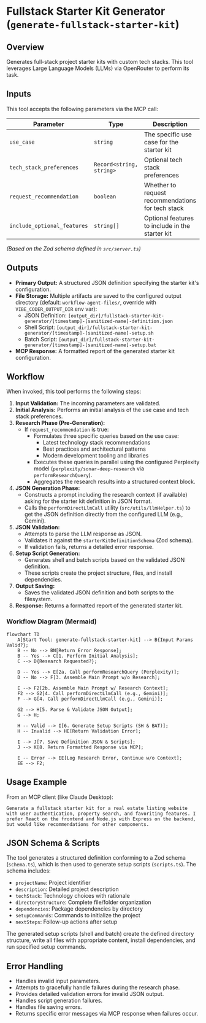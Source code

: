 # Fullstack Starter Kit Generator (`generate-fullstack-starter-kit`)

## Overview

Generates full-stack project starter kits with custom tech stacks. This tool leverages Large Language Models (LLMs) via OpenRouter to perform its task.

## Inputs

This tool accepts the following parameters via the MCP call:

| Parameter                  | Type                      | Description                                          | Required |
| -------------------------- | ------------------------- | ---------------------------------------------------- | -------- |
| `use_case`                 | `string`                  | The specific use case for the starter kit            | Yes      |
| `tech_stack_preferences`   | `Record<string, string>`  | Optional tech stack preferences                      | No       |
| `request_recommendation`   | `boolean`                 | Whether to request recommendations for tech stack    | No       |
| `include_optional_features`| `string[]`                | Optional features to include in the starter kit      | No       |

*(Based on the Zod schema defined in `src/server.ts`)*

## Outputs

* **Primary Output:** A structured JSON definition specifying the starter kit's configuration.
* **File Storage:** Multiple artifacts are saved to the configured output directory (default: `workflow-agent-files/`, override with `VIBE_CODER_OUTPUT_DIR` env var):
  * JSON Definition: `[output_dir]/fullstack-starter-kit-generator/[timestamp]-[sanitized-name]-definition.json`
  * Shell Script: `[output_dir]/fullstack-starter-kit-generator/[timestamp]-[sanitized-name]-setup.sh`
  * Batch Script: `[output_dir]/fullstack-starter-kit-generator/[timestamp]-[sanitized-name]-setup.bat`
* **MCP Response:** A formatted report of the generated starter kit configuration.

## Workflow

When invoked, this tool performs the following steps:

1. **Input Validation:** The incoming parameters are validated.
2. **Initial Analysis:** Performs an initial analysis of the use case and tech stack preferences.
3. **Research Phase (Pre-Generation):**
   * If `request_recommendation` is true:
     * Formulates three specific queries based on the use case:
       * Latest technology stack recommendations
       * Best practices and architectural patterns
       * Modern development tooling and libraries
     * Executes these queries in parallel using the configured Perplexity model (`perplexity/sonar-deep-research` via `performResearchQuery`).
      * Aggregates the research results into a structured context block.
4. **JSON Generation Phase:**
   * Constructs a prompt including the research context (if available) asking for the starter kit definition in JSON format.
   * Calls the `performDirectLlmCall` utility (`src/utils/llmHelper.ts`) to get the JSON definition directly from the configured LLM (e.g., Gemini).
5. **JSON Validation:**
   * Attempts to parse the LLM response as JSON.
   * Validates it against the `starterKitDefinitionSchema` (Zod schema).
   * If validation fails, returns a detailed error response.
6. **Setup Script Generation:**
   * Generates shell and batch scripts based on the validated JSON definition.
   * These scripts create the project structure, files, and install dependencies.
7. **Output Saving:**
   * Saves the validated JSON definition and both scripts to the filesystem.
8. **Response:** Returns a formatted report of the generated starter kit.

### Workflow Diagram (Mermaid)

```mermaid
flowchart TD
    A[Start Tool: generate-fullstack-starter-kit] --> B{Input Params Valid?};
    B -- No --> BN[Return Error Response];
    B -- Yes --> C[1. Perform Initial Analysis];
    C --> D{Research Requested?};
    
    D -- Yes --> E[2a. Call performResearchQuery (Perplexity)];
    D -- No --> F[3. Assemble Main Prompt w/o Research];
    
    E --> F2[2b. Assemble Main Prompt w/ Research Context];
    F2 --> G2[4. Call performDirectLlmCall (e.g., Gemini)];
    F --> G[4. Call performDirectLlmCall (e.g., Gemini)];
    
    G2 --> H[5. Parse & Validate JSON Output];
    G --> H;
    
    H -- Valid --> I[6. Generate Setup Scripts (SH & BAT)];
    H -- Invalid --> HE[Return Validation Error];
    
    I --> J[7. Save Definition JSON & Scripts];
    J --> K[8. Return Formatted Response via MCP];
    
    E -- Error --> EE[Log Research Error, Continue w/o Context];
    EE --> F2;
```

## Usage Example

From an MCP client (like Claude Desktop):

```
Generate a fullstack starter kit for a real estate listing website with user authentication, property search, and favoriting features. I prefer React on the frontend and Node.js with Express on the backend, but would like recommendations for other components.
```

## JSON Schema & Scripts

The tool generates a structured definition conforming to a Zod schema (`schema.ts`), which is then used to generate setup scripts (`scripts.ts`). The schema includes:

* `projectName`: Project identifier
* `description`: Detailed project description
* `techStack`: Technology choices with rationale
* `directoryStructure`: Complete file/folder organization
* `dependencies`: Package dependencies by directory
* `setupCommands`: Commands to initialize the project
* `nextSteps`: Follow-up actions after setup

The generated setup scripts (shell and batch) create the defined directory structure, write all files with appropriate content, install dependencies, and run specified setup commands.

## Error Handling

* Handles invalid input parameters.
* Attempts to gracefully handle failures during the research phase.
* Provides detailed validation errors for invalid JSON output.
* Handles script generation failures.
* Handles file saving errors.
* Returns specific error messages via MCP response when failures occur.
